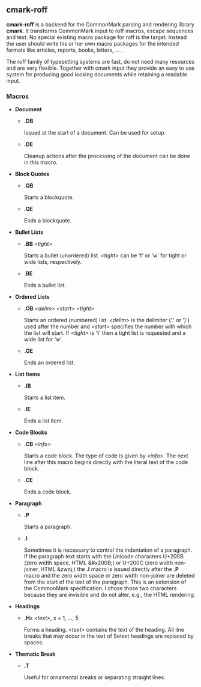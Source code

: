## cmark-roff

**cmark-roff** is a backend for the CommonMark parsing and rendering
library **cmark**. It transforms CommonMark input to roff macros,
escape sequences and text. No special existing macro package for
roff is the target. Instead the user should write his or her own
macro packages for the intended formats like articles, reports,
books, letters, ... .

The roff family of typesetting systems are fast, do not need many
resources and are very flexible. Together with cmark input they
provide an easy to use system for producing good looking documents
while retaining a readable input.


### Macros

- **Document**

  - **.DB**

    Issued at the start of a document. Can be used for setup.

  - **.DE**

    Cleanup actions after the processing of the document can be
    done in this macro.

- **Block Quotes**

  - **.QB**

    Starts a blockquote.

  - **.QE**

    Ends a blockquote.

- **Bullet Lists**

  - **.BB** *\<tight>*

    Starts a bullet (unordered) list. *\<tight>* can be 't' or 'w'
    for tight or wide lists, respectively.

  - **.BE**

    Ends a bullet list.

- **Ordered Lists**

  - **.OB** *\<delim>* *\<start>* *\<tight>*

    Starts an ordered (numbered) list. *\<delim>* is the delimiter
    ('.' or ')') used after the number and *\<start>* specifies the
    number with which the list will start. If *\<tight>* is 't'
    then a tight list is requested and a wide list for 'w'.

  - **.OE**

    Ends an ordered list.

- **List Items**

  - **.IB**

    Starts a list item.

  - **.IE**

    Ends a list item.

- **Code Blocks**

  - **.CB** *\<info>*

    Starts a code block. The type of code is given by *\<info>*.
    The next line after this macro begins directly with the literal
    text of the code block.

  - **.CE**

    Ends a code block.

- **Paragraph**

  - **.P**

    Starts a paragraph.

  - **.I**

    Sometimes it is necessary to control the indentation of a
    paragraph. If the paragraph text starts with the Unicode
    characters U+200B (zero width space, HTML \&#x200B;) or U+200C
    (zero width non-joiner, HTML \&zwnj;) the **.I** macro is issued
    directly after the **.P** macro and the zero width space or
    zero width non-joiner are deleted from the start of the text
    of the paragraph. This is an extension of the CommonMark
    specification. I chose those two characters because they are
    invisible and do not alter, e.g., the HTML rendering.

- **Headings**

  - **.H**x *\<text>*, x = 1, ..., 5

    Forms a heading. *\<text>* contains the text of the heading.
    All line breaks that may occur in the text of Setext headings
    are replaced by spaces.

- **Thematic Break**

  - **.T**

    Useful for ornamental breaks or separating straight lines.
